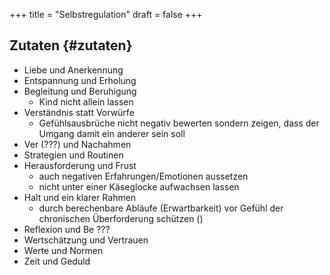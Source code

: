 +++
title = "Selbstregulation"
draft = false
+++

## Zutaten {#zutaten}

-   Liebe und Anerkennung
-   Entspannung und Erholung
-   Begleitung und Beruhigung
    -   Kind nicht allein lassen
-   Verständnis statt Vorwürfe
    -   Gefühlsausbrüche nicht negativ bewerten sondern zeigen, dass der Umgang damit ein anderer sein soll
-   Ver (???) und Nachahmen
-   Strategien und Routinen
-   Herausforderung und Frust
    -   auch negativen Erfahrungen/Emotionen aussetzen
    -   nicht unter einer Käseglocke aufwachsen lassen
-   Halt und ein klarer Rahmen
    -   durch berechenbare Abläufe (Erwartbarkeit) vor Gefühl der chronischen Überforderung schützen ()
-   Reflexion und Be ???
-   Wertschätzung und Vertrauen
-   Werte und Normen
-   Zeit und Geduld
